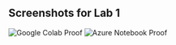 ## Screenshots for Lab 1

![Google Colab Proof](https://user-images.githubusercontent.com/56977428/73217133-90a36480-4114-11ea-90e0-6fe5116b254b.png)
![Azure Notebook Proof](https://user-images.githubusercontent.com/56977428/73305643-c1989d80-41d7-11ea-9100-786d8fb2f8b6.png)
